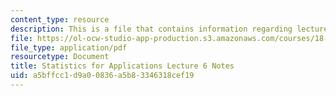 ```yaml
---
content_type: resource
description: This is a file that contains information regarding lecture 6 notes.
file: https://ol-ocw-studio-app-production.s3.amazonaws.com/courses/18-443-statistics-for-applications-spring-2015/a5bffcc1d9a00836a5b83346318cef19_MIT18_443S15_LEC6.pdf
file_type: application/pdf
resourcetype: Document
title: Statistics for Applications Lecture 6 Notes
uid: a5bffcc1-d9a0-0836-a5b8-3346318cef19
---
```


